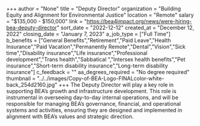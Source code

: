 +++
author = "None"
title = "Deputy Director"
organization = "Building Equity and Alignment for Environmental Justice"
location = "Remote"
salary = "$135,000 - $150,000"
link = "https://bea4impact.org/news/were-hiring-bea-deputy-director"
sort_date = "2022-12-12"
created_at = "December 12, 2022"
closing_date = "January 7, 2023"
a_job_type = ["Full Time"]
b_benefits = ["General Benefits","Retirement","Paid Leave","Health Insurance","Paid Vacation","Permanently Remote","Dental","Vision","Sick time","Disability insurance","Life insurance","Professional development","Trans health","Sabbatical ","Intersex health benefits","Pet insurance","Short-term disability insurance","Long-term disability insurance"]
c_feedback = ""
aa_degrees_required = "No degree required"
thumbnail = "../../images/Copy-of-BEA-Logo-FINALcolor-white-back_254d2160.jpg"
+++
The Deputy Director will play a key role in supporting BEA’s growth and infrastructure development. This role is instrumental in overseeing day-to-day internal operations, and will be responsible for managing BEA’s governance, financial, and operational systems and activities, ensuring they are designed and implemented in alignment with BEA’s values and strategic direction. 